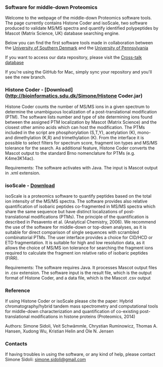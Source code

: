 ### Software for middle-down Proteomics
Welcome to the webpage of the middle-down Proteomics software tools.
The page currently contains Histone Coder and isoScale, two software produced to validate MS/MS spectra and quantify identified polypeptides by Mascot (Matrix Science, UK) database searching engine.

Below you can find the first software tools made in collaboration between the [University of Southern Denmark](www.sdu.dk) and the [University of Pennsylvania](http://www.upenn.edu/)


If you want to access our data repository, please visit the [Cross-talk database](http://crosstalkdb.bmb.sdu.dk/)



If you're using the GitHub for Mac, simply sync your repository and you'll see the new branch.

 
### Histone Coder - [Download](http://bioinformatics.sdu.dk/Simone/Histone Coder.jar)
Histone Coder counts the number of MS/MS ions in a given spectrum to determine the unambiguous localization of a post-translational modification (PTM). The software lists number and type of site determining ions found between the assigned PTM localization by Mascot (Matrix Science) and the closest other amino acids which can host the modification. The PTMs included in the script are phosphorylation (S,T,Y), acetylation (K), mono- and dimethylation (K,R) and trimethylation (K). From the interface it is possible to select filters for spectrum score, fragment ion types and MS/MS tolerance for the search. As additional feature, Histone Coder converts the Mascot output to the standard Brno nomenclature for PTMs (e.g. K4me3K14ac). 

Requirements: The software activates with Java. The input is Mascot output in .xml extension. 

 
### isoScale - [Download]( http://bioinformatics.sdu.dk/Simone/isoScale)
isoScale is a proteomics software to quantify peptides based on the total ion intensity of the MS/MS spectra. The software provides also relative quantification of isobaric peptides co-fragmented in MS/MS spectra which share the same sequence but have distinct localizations of post-translational modifications (PTMs). The principle of the quantification is described in Pesavento et al. (Analytical Chemistry, 2006). We recommend the use of the software for middle-down or top-down analyses, as it is suitable for direct comparison of single sequences with scrambled combinatorial PTMs. The user interface provides a choice for CID/HCD or ETD fragmentation. It is suitable for high and low resolution data, as it allows the choice of MS/MS ion tolerance for searching the fragment ions required to calculate the fragment ion relative ratio of isobaric peptides (FIRR). 

Requirements: The software requires Java. It processes Mascot output files in .csv extension. The software input is the result file, which is the output format of Histone Coder, and a data file, which is the Mascot .csv output 

 
### Reference
If using Histone Coder or isoScale please cite the paper: Hybrid chromatography/hybrid tandem mass spectrometry and computational tools for middle-down characterization and quantification of co-existing post-translational modifications in histone proteins (Proteomics, 2014)

Authors:
Simone Sidoli, Veit Schwämmle, Chrystian Ruminowicz, Thomas A. Hansen, Xudong Wu, Kristian Helin and Ole N. Jensen


 
### Contacts
If having troubles in using the software, or any kind of help, please contact
Simone Sidoli: simone.sidoli@gmail.com
